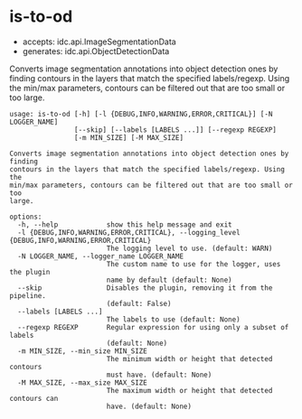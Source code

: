 # is-to-od

* accepts: idc.api.ImageSegmentationData
* generates: idc.api.ObjectDetectionData

Converts image segmentation annotations into object detection ones by finding contours in the layers that match the specified labels/regexp. Using the min/max parameters, contours can be filtered out that are too small or too large.

```
usage: is-to-od [-h] [-l {DEBUG,INFO,WARNING,ERROR,CRITICAL}] [-N LOGGER_NAME]
                [--skip] [--labels [LABELS ...]] [--regexp REGEXP]
                [-m MIN_SIZE] [-M MAX_SIZE]

Converts image segmentation annotations into object detection ones by finding
contours in the layers that match the specified labels/regexp. Using the
min/max parameters, contours can be filtered out that are too small or too
large.

options:
  -h, --help            show this help message and exit
  -l {DEBUG,INFO,WARNING,ERROR,CRITICAL}, --logging_level {DEBUG,INFO,WARNING,ERROR,CRITICAL}
                        The logging level to use. (default: WARN)
  -N LOGGER_NAME, --logger_name LOGGER_NAME
                        The custom name to use for the logger, uses the plugin
                        name by default (default: None)
  --skip                Disables the plugin, removing it from the pipeline.
                        (default: False)
  --labels [LABELS ...]
                        The labels to use (default: None)
  --regexp REGEXP       Regular expression for using only a subset of labels
                        (default: None)
  -m MIN_SIZE, --min_size MIN_SIZE
                        The minimum width or height that detected contours
                        must have. (default: None)
  -M MAX_SIZE, --max_size MAX_SIZE
                        The maximum width or height that detected contours can
                        have. (default: None)
```
